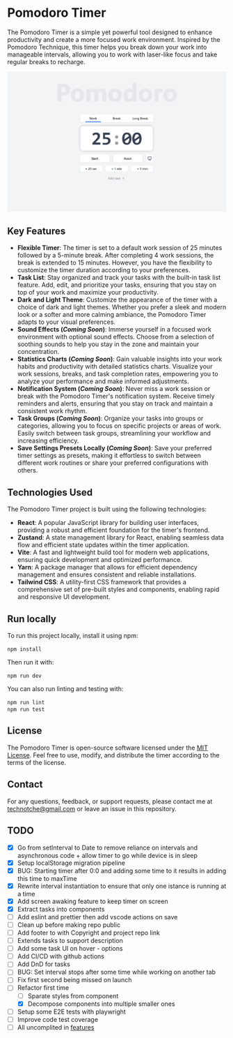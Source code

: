 # Pomodoro Timer
The Pomodoro Timer is a simple yet powerful tool designed to enhance productivity and create a more focused work environment. Inspired by the Pomodoro Technique, this timer helps you break down your work into manageable intervals, allowing you to work with laser-like focus and take regular breaks to recharge.

![Pomodoro Timer](./docs/images/caption.png)

## Key Features
- **Flexible Timer**: The timer is set to a default work session of 25 minutes followed by a 5-minute break. After completing 4 work sessions, the break is extended to 15 minutes. However, you have the flexibility to customize the timer duration according to your preferences.
- **Task List**: Stay organized and track your tasks with the built-in task list feature. Add, edit, and prioritize your tasks, ensuring that you stay on top of your work and maximize your productivity.
- **Dark and Light Theme**: Customize the appearance of the timer with a choice of dark and light themes. Whether you prefer a sleek and modern look or a softer and more calming ambiance, the Pomodoro Timer adapts to your visual preferences.
- **Sound Effects (*Coming Soon*)**: Immerse yourself in a focused work environment with optional sound effects. Choose from a selection of soothing sounds to help you stay in the zone and maintain your concentration.
- **Statistics Charts (*Coming Soon*)**: Gain valuable insights into your work habits and productivity with detailed statistics charts. Visualize your work sessions, breaks, and task completion rates, empowering you to analyze your performance and make informed adjustments.
- **Notification System (*Coming Soon*)**: Never miss a work session or break with the Pomodoro Timer's notification system. Receive timely reminders and alerts, ensuring that you stay on track and maintain a consistent work rhythm.
- **Task Groups (*Coming Soon*)**: Organize your tasks into groups or categories, allowing you to focus on specific projects or areas of work. Easily switch between task groups, streamlining your workflow and increasing efficiency.
- **Save Settings Presets Locally (*Coming Soon*)**: Save your preferred timer settings as presets, making it effortless to switch between different work routines or share your preferred configurations with others.

## Technologies Used
The Pomodoro Timer project is built using the following technologies:

- **React**: A popular JavaScript library for building user interfaces, providing a robust and efficient foundation for the timer's frontend.
- **Zustand**: A state management library for React, enabling seamless data flow and efficient state updates within the timer application.
- **Vite**: A fast and lightweight build tool for modern web applications, ensuring quick development and optimized performance.
- **Yarn**: A package manager that allows for efficient dependency management and ensures consistent and reliable installations.
- **Tailwind CSS**: A utility-first CSS framework that provides a comprehensive set of pre-built styles and components, enabling rapid and responsive UI development.

## Run locally
To run this project locally, install it using npm:
```
npm install
```
Then run it with:
```
npm run dev
```
You can also run linting and testing with:
```
npm run lint
npm run test
```

## License
The Pomodoro Timer is open-source software licensed under the [MIT License](./LICENSE). Feel free to use, modify, and distribute the timer according to the terms of the license.

## Contact
For any questions, feedback, or support requests, please contact me at [technotche@gmail.com](technotche@gmail.com) or leave an issue in this repository.

## TODO
- [x] Go from setInterval to Date to remove reliance on intervals and asynchronous code + allow timer to go while device is in sleep
- [x] Setup localStorage migration pipeline
- [x] BUG: Starting timer after 0:0 and adding some time to it results in adding this time to maxTime
- [x] Rewrite interval instantiation to ensure that only one istance is running at a time
- [x] Add screen awaking feature to keep timer on screen
- [x] Extract tasks into components
- [ ] Add eslint and prettier then add vscode actions on save
- [ ] Clean up before making repo public
- [ ] Add footer to with Copyright and project repo link
- [ ] Extends tasks to support description
- [ ] Add some task UI on hover - options  
- [ ] Add CI/CD with github actions
- [ ] Add DnD for tasks
- [ ] BUG: Set interval stops after some time while working on another tab
- [ ] Fix first second being missed on launch
- [ ] Refactor first time 
  - [ ] Sparate styles from component 
  - [x] Decompose components into multiple smaller ones 
- [ ] Setup some E2E tests with playwright
- [ ] Improve code test coverage
- [ ] All uncomplited in [features](##Features)